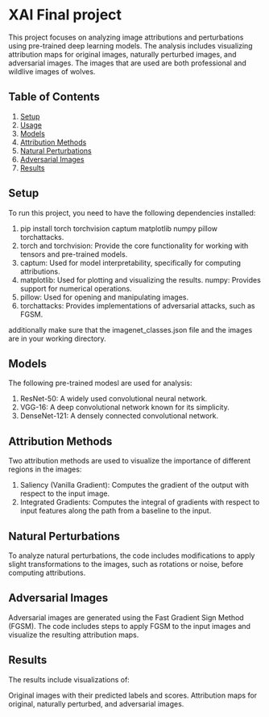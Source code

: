 # XAI Final project

This project focuses on analyzing image attributions and perturbations using pre-trained deep learning models. The analysis includes visualizing attribution maps for original images, naturally perturbed images, and adversarial images. The images that are used are both professional and wildlive images of wolves. 

## Table of Contents

1. [Setup](#setup)
2. [Usage](#usage)
3. [Models](#models)
4. [Attribution Methods](#attribution-methods)
5. [Natural Perturbations](#natural-perturbations)
6. [Adversarial Images](#adversarial-images)
7. [Results](#results)

## Setup

To run this project, you need to have the following dependencies installed:


1. pip install torch torchvision captum matplotlib numpy pillow torchattacks.
2. torch and torchvision: Provide the core functionality for working with tensors and pre-trained models.
3. captum: Used for model interpretability, specifically for computing attributions.
4. matplotlib: Used for plotting and visualizing the results.
numpy: Provides support for numerical operations.
5. pillow: Used for opening and manipulating images.
6. torchattacks: Provides implementations of adversarial attacks, such as FGSM.



additionally make sure that the imagenet_classes.json file and the images are in your working directory.  

## Models
The following pre-trained modesl are used for analysis:

1. ResNet-50: A widely used convolutional neural network.
2. VGG-16: A deep convolutional network known for its simplicity.
3. DenseNet-121: A densely connected convolutional network.

## Attribution Methods
Two attribution methods are used to visualize the importance of different regions in the images:

1. Saliency (Vanilla Gradient): Computes the gradient of the output with respect to the input image.
2. Integrated Gradients: Computes the integral of gradients with respect to input features along the path from a baseline to the input.

## Natural Perturbations
To analyze natural perturbations, the code includes modifications to apply slight transformations to the images, such as rotations or noise, before computing attributions.

## Adversarial Images
Adversarial images are generated using the Fast Gradient Sign Method (FGSM). The code includes steps to apply FGSM to the input images and visualize the resulting attribution maps.

## Results
The results include visualizations of:

Original images with their predicted labels and scores.
Attribution maps for original, naturally perturbed, and adversarial images.
